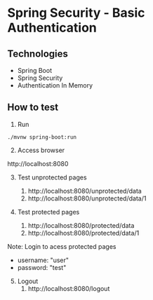 # Spring Security - Basic Authentication

## Technologies
- Spring Boot
- Spring Security
- Authentication In Memory

## How to test
1. Run
```shell
./mvnw spring-boot:run
```
2. Access browser

http://localhost:8080

3. Test unprotected pages
   1. http://localhost:8080/unprotected/data
   2. http://localhost:8080/unprotected/data/1
   
4. Test protected pages
   1. http://localhost:8080/protected/data
   2. http://localhost:8080/protected/data/1

Note: Login to acess protected pages
   - username: "user"
   - password: "test"
   
5. Logout
   1. http://localhost:8080/logout

